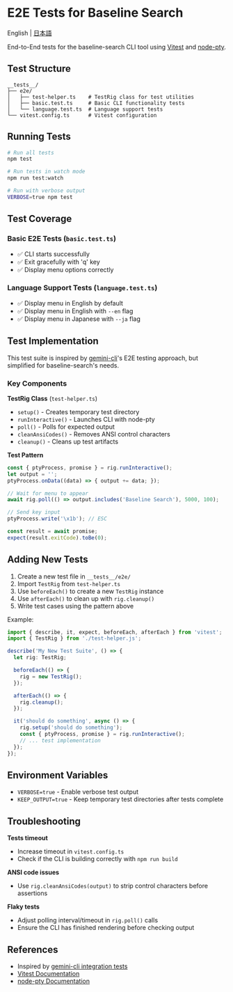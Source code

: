 # E2E Tests for Baseline Search

English | [日本語](./README.ja.md)

End-to-End tests for the baseline-search CLI tool using [Vitest](https://vitest.dev/) and [node-pty](https://github.com/microsoft/node-pty).

## Test Structure

```
__tests__/
├── e2e/
│   ├── test-helper.ts    # TestRig class for test utilities
│   ├── basic.test.ts     # Basic CLI functionality tests
│   └── language.test.ts  # Language support tests
└── vitest.config.ts      # Vitest configuration
```

## Running Tests

```bash
# Run all tests
npm test

# Run tests in watch mode
npm run test:watch

# Run with verbose output
VERBOSE=true npm test
```

## Test Coverage

### Basic E2E Tests (`basic.test.ts`)
- ✅ CLI starts successfully
- ✅ Exit gracefully with 'q' key
- ✅ Display menu options correctly

### Language Support Tests (`language.test.ts`)
- ✅ Display menu in English by default
- ✅ Display menu in English with `--en` flag
- ✅ Display menu in Japanese with `--ja` flag

## Test Implementation

This test suite is inspired by [gemini-cli](https://github.com/google-gemini/gemini-cli)'s E2E testing approach, but simplified for baseline-search's needs.

### Key Components

**TestRig Class** (`test-helper.ts`)
- `setup()` - Creates temporary test directory
- `runInteractive()` - Launches CLI with node-pty
- `poll()` - Polls for expected output
- `cleanAnsiCodes()` - Removes ANSI control characters
- `cleanup()` - Cleans up test artifacts

**Test Pattern**
```typescript
const { ptyProcess, promise } = rig.runInteractive();
let output = '';
ptyProcess.onData((data) => { output += data; });

// Wait for menu to appear
await rig.poll(() => output.includes('Baseline Search'), 5000, 100);

// Send key input
ptyProcess.write('\x1b'); // ESC

const result = await promise;
expect(result.exitCode).toBe(0);
```

## Adding New Tests

1. Create a new test file in `__tests__/e2e/`
2. Import `TestRig` from `test-helper.ts`
3. Use `beforeEach()` to create a new `TestRig` instance
4. Use `afterEach()` to clean up with `rig.cleanup()`
5. Write test cases using the pattern above

Example:
```typescript
import { describe, it, expect, beforeEach, afterEach } from 'vitest';
import { TestRig } from './test-helper.js';

describe('My New Test Suite', () => {
  let rig: TestRig;

  beforeEach(() => {
    rig = new TestRig();
  });

  afterEach(() => {
    rig.cleanup();
  });

  it('should do something', async () => {
    rig.setup('should do something');
    const { ptyProcess, promise } = rig.runInteractive();
    // ... test implementation
  });
});
```

## Environment Variables

- `VERBOSE=true` - Enable verbose test output
- `KEEP_OUTPUT=true` - Keep temporary test directories after tests complete

## Troubleshooting

**Tests timeout**
- Increase timeout in `vitest.config.ts`
- Check if the CLI is building correctly with `npm run build`

**ANSI code issues**
- Use `rig.cleanAnsiCodes(output)` to strip control characters before assertions

**Flaky tests**
- Adjust polling interval/timeout in `rig.poll()` calls
- Ensure the CLI has finished rendering before checking output

## References

- Inspired by [gemini-cli integration tests](https://github.com/google-gemini/gemini-cli/tree/main/integration-tests)
- [Vitest Documentation](https://vitest.dev/)
- [node-pty Documentation](https://github.com/microsoft/node-pty)
